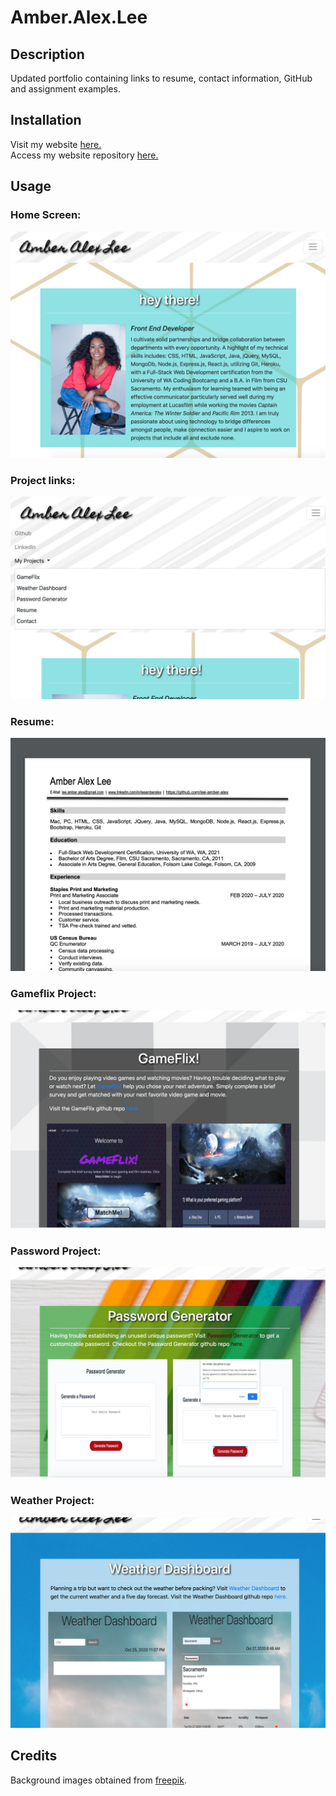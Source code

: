 # Amber.Alex.Lee  

## Description
Updated portfolio containing links to resume, contact information, GitHub and assignment examples.     

## Installation  

Visit my website [here.](https://lee-amber-alex.github.io/Amber.Alex.Lee/)  
Access my website repository [here.](https://github.com/lee-amber-alex/Amber.Alex.Lee)  



## Usage  

### Home Screen:  

![Home Page.](screenshots/welcome.png) 

### Project links:  

![links.](screenshots/dropdown.png)   

### Resume:  

![Resume.](screenshots/resume.png)   

### Gameflix Project:  

![Gameflix.](screenshots/gameflix.png)  

### Password Project:  

![Home Page.](screenshots/password.png)  


### Weather Project:  

![Home Page.](screenshots/weather.png)  


## Credits  

Background images obtained from [freepik](http://www.freepik.com).
